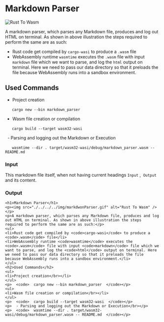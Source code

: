 # Markdown Parser

![Rust To Wasm](./../../../img/markdwonParser.gif)

A markdown parser, which parses any Markdown file, produces and log out HTML on terminal. As shown in above illustration the steps required to perform the same are as such:
- Rust code get compiled by `cargo-wasi` to produce a `.wasm` file
- WebAssembly runtime `wasmtime` executes the `.wasm` file with input `markdown` file which we want to parse, and log the `html` output on terminal. Here we need to pass our data directory so that it preloads the file because WebAssembly runs into a sandbox environment.

## Used Commands

- Project creation</br>

  ```
  cargo new --bin markdown_parser
  ```

- Wasm file creation or compilation</br>

  ```
  cargo build --target wasm32-wasi
  ```

  - Parsing and logging out the Markdown or Execution</br>

  ```
  wasmtime --dir . target/wasm32-wasi/debug/markdown_parser.wasm -- README.md
  ```

### Input
This markdown file itself, when not having current headings `Input` ,  `Output` and its content.

### Output

```
<h1>Markdown Parser</h1>
<p><img src="./../../../img/markdwonParser.gif" alt="Rust To Wasm" /></p>
<p>A markdown parser, which parses any Markdown file, produces and log out HTML on terminal. As shown in above illustration the steps required to perform the same are as such:</p>
<ul>
<li>Rust code get compiled by <code>cargo-wasi</code> to produce a <code>.wasm</code> file</li>
<li>WebAssembly runtime <code>wasmtime</code> executes the <code>.wasm</code> file with input <code>markdown</code> file which we want to parse, and log the <code>html</code> output on terminal. Here we need to pass our data directory so that it preloads the file because WebAssembly runs into a sandbox environment.</li>
</ul>
<h2>Used Commands</h2>
<ul>
<li>Project creation</br></li>
</ul>
<p>  <code>  cargo new --bin markdown_parser  </code></p>
<ul>
<li>Wasm file creation or compilation</br></li>
</ul>
<p>  <code>  cargo build --target wasm32-wasi  </code></p>
<p>  - Parsing and logging out the Markdown or Execution</br></p>
<p>  <code>  wasmtime --dir . target/wasm32-wasi/debug/markdown_parser.wasm -- README.md  </code></p>

```
